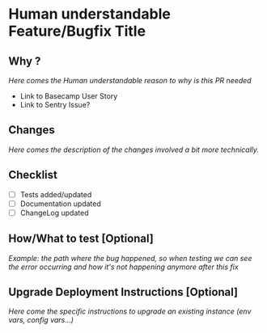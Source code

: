 # Human understandable Feature/Bugfix Title

## Why ?
_Here comes the Human understandable reason to why is this PR needed_
- Link to Basecamp User Story
- Link to Sentry Issue?

## Changes
_Here comes the description of the changes involved a bit more technically._

## Checklist
- [ ] Tests added/updated
- [ ] Documentation updated
- [ ] ChangeLog updated

## How/What to test [Optional]
_Example: the path where the bug happened, so when testing we can see the error occurring 
and how it's not happening anymore after this fix_

## Upgrade Deployment Instructions [Optional]
_Here come the specific instructions to upgrade an existing instance (env vars, config vars...)_
